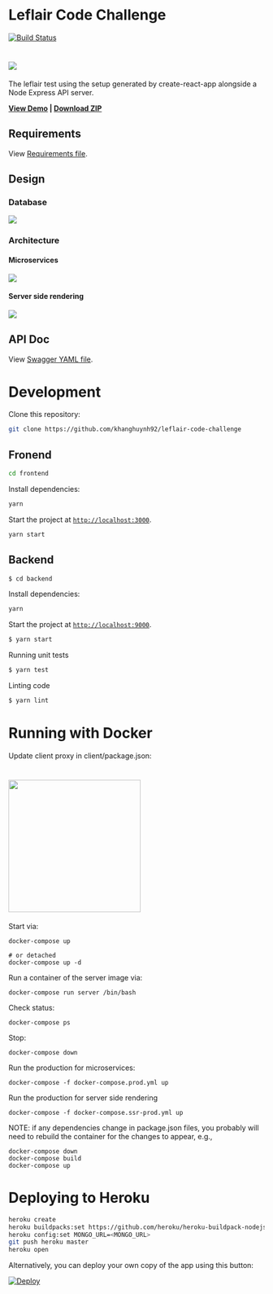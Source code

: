 # Leflair Code Challenge

[![Build Status](https://travis-ci.org/khanghuynh92/leflair-code-challenge.svg?branch=master)](https://travis-ci.org/khanghuynh92/leflair-code-challenge)

# <img src="/images/demo.png?raw=true">

The leflair test using the setup generated by create-react-app alongside a Node Express API server.

<strong><a href="https://lefcal.herokuapp.com/">View Demo</a> | <a href="./images/leflair-code-challenge.zip">Download ZIP</a> </strong>

## Requirements

View [Requirements file](./requirementss.md).

## Design

### Database
![](./images/database-design.png)

### Architecture

#### Microservices
![](./images/microservices.png)

#### Server side rendering
![](./images/server-side-rendering.png)


## API Doc

View [Swagger YAML file](./server/swagger.yaml).

# Development

Clone this repository:

```sh
git clone https://github.com/khanghuynh92/leflair-code-challenge
```

## Fronend

```sh
cd frontend
```

Install dependencies:

```sh
yarn
```

Start the project at [`http://localhost:3000`](http://localhost:3000).

```sh
yarn start
```

## Backend

```bash
$ cd backend
```

Install dependencies:

```sh
yarn
```

Start the project at [`http://localhost:9000`](http://localhost:9000).

```sh
$ yarn start
```

Running unit tests

```sh
$ yarn test
```

Linting code

```sh
$ yarn lint
```

# Running with Docker
Update client proxy in client/package.json:

# <img src="/images/client-proxy.png?raw=true" width="260">

Start via:

```
docker-compose up

# or detached
docker-compose up -d
```

Run a container of the server image via:

```
docker-compose run server /bin/bash
```

Check status:

```
docker-compose ps
```

Stop:

```
docker-compose down
```

Run the production for microservices:

```
docker-compose -f docker-compose.prod.yml up
```

Run the production for server side rendering

```
docker-compose -f docker-compose.ssr-prod.yml up
```

NOTE: if any dependencies change in package.json files, you probably will need to rebuild the container for the changes to appear, e.g.,

```
docker-compose down
docker-compose build
docker-compose up
```


# Deploying to Heroku

```bash
heroku create
heroku buildpacks:set https://github.com/heroku/heroku-buildpack-nodejs#yarn
heroku config:set MONGO_URL=<MONGO_URL>
git push heroku master
heroku open
```

Alternatively, you can deploy your own copy of the app using this button:

[![Deploy](https://www.herokucdn.com/deploy/button.svg)](https://heroku.com/deploy?template=https://github.com/khanghuynh92/leflair-code-challenge)
